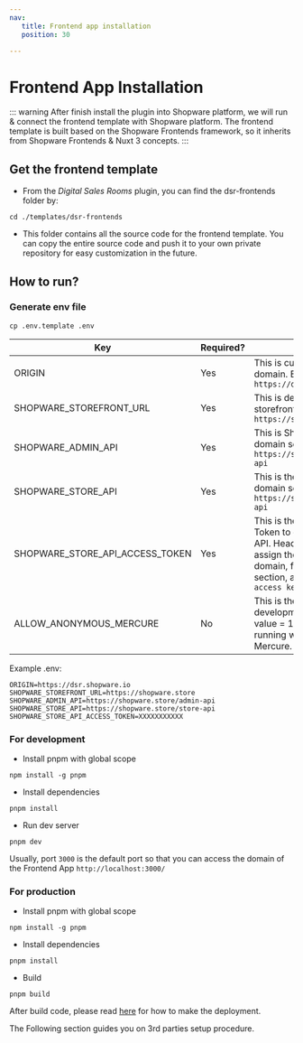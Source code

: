 ```yaml
---
nav:
   title: Frontend app installation
   position: 30

---
```


# Frontend App Installation

::: warning
After finish install the plugin into Shopware platform, we will run & connect the frontend template with Shopware platform.
The frontend template is built based on the Shopware Frontends framework, so it inherits from Shopware Frontends & Nuxt 3 concepts.
:::

## Get the frontend template

* From the *Digital Sales Rooms* plugin, you can find the dsr-frontends folder by:

```shell
cd ./templates/dsr-frontends
```

* This folder contains all the source code for the frontend template. You can copy the entire source code and push it to your own private repository for easy customization in the future.

## How to run?

### Generate env file

```shell
cp .env.template .env
```

| Key | Required? | Description                     |
|-----|-----------| --------------------------------|
| ORIGIN | Yes | This is current frontend app domain. E.g: `https://dsr.shopware.io` |
| SHOPWARE_STOREFRONT_URL | Yes | This is default Shopware storefront domain. E.g: `https://shopware.store` |
| SHOPWARE_ADMIN_API | Yes | This is Shopware admin-api domain server. E.g: `https://shopware.store/admin-api` |
| SHOPWARE_STORE_API | Yes | This is the Shopware store-api domain server. E.g: `https://shopware.store/store-api` |
| SHOPWARE_STORE_API_ACCESS_TOKEN | Yes | This is the Shopware Access Token to connect to Shopware API. Head to sales channel you assign the *Digital Sales Rooms* domain, find the `API access` section, and copy the `API access key` |
| ALLOW_ANONYMOUS_MERCURE | No | This is the flag for development only. When the value = 1, it means your app is running with unsecured Mercure. |

Example .env:

```shell
ORIGIN=https://dsr.shopware.io
SHOPWARE_STOREFRONT_URL=https://shopware.store
SHOPWARE_ADMIN_API=https://shopware.store/admin-api
SHOPWARE_STORE_API=https://shopware.store/store-api
SHOPWARE_STORE_API_ACCESS_TOKEN=XXXXXXXXXXX
```

### For development

* Install pnpm with global scope

```shell
npm install -g pnpm
```

* Install dependencies

```shell
pnpm install
```

* Run dev server

```shell
pnpm dev
```

Usually, port `3000` is the default port so that you can access the domain of the Frontend App `http://localhost:3000/`

### For production

* Install pnpm with global scope

```shell
npm install -g pnpm
```

* Install dependencies

```shell
pnpm install
```

* Build

```shell
pnpm build
```

After build code, please read [here](../best-practices/app-deployment/index.md) for how to make the deployment.

The Following section guides you on 3rd parties setup procedure.
